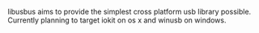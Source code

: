 libusbus aims to provide the simplest cross platform usb library possible. Currently planning to target iokit on os x and winusb on windows.
